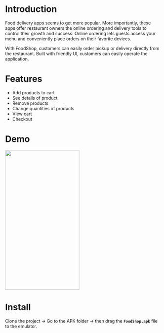 # Introduction
Food delivery apps seems to get more popular. More importantly, these apps offer restaurant owners the online ordering and delivery tools to control their growth and success. Online ordering lets guests access your menu and conveniently place orders on their favorite devices.

With FoodShop, customers can easily order pickup or delivery directly from the restaurant. Built with friendly UI, customers can easily operate the application.

# Features
* Add products to cart
* See details of product
* Remove products
* Change quantities of products
* View cart
* Checkout


# Demo
<img src="https://github.com/HungTrinh18/FoodShop/blob/main/Demo/Demo.gif" width="240" height="450" />

# Install
Clone the project -> Go to the APK folder -> then drag the **`FoodShop.apk`** file to the emulator.
